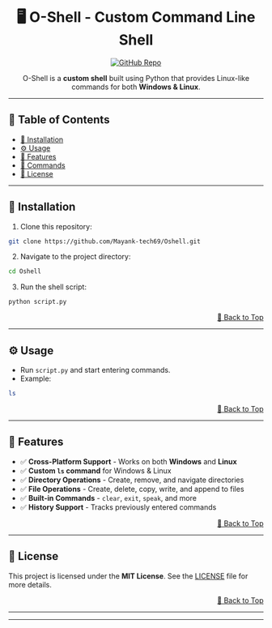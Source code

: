 
<h1 align="center">🖥️ O-Shell - Custom Command Line Shell</h1>

<p align="center">
  <a href="https://github.com/Mayank-tech69/Oshell"><img src="https://img.shields.io/badge/GitHub-Repo-blue?style=flat&logo=github" alt="GitHub Repo"></a>
</p>

<p align="center">
  O-Shell is a <b>custom shell</b> built using Python that provides Linux-like commands for both <b>Windows & Linux</b>.
</p>

<hr>

<h2>📌 Table of Contents</h2>

<ul>
  <li><a href="#installation">🚀 Installation</a></li>
  <li><a href="#usage">⚙️ Usage</a></li>
  <li><a href="#features">📌 Features</a></li>
  <li><a href="commands.txt">📖 Commands</a></li>

  <li><a href="#license">📜 License</a></li>
</ul>

<hr>

<h2 id="installation">🚀 Installation</h2>

<ol>
  <li>Clone this repository:</li>
</ol>

```sh
git clone https://github.com/Mayank-tech69/Oshell.git
```

<ol start="2">
  <li>Navigate to the project directory:</li>
</ol>

```sh
cd Oshell
```

<ol start="3">
  <li>Run the shell script:</li>
</ol>

```sh
python script.py
```

<p align="right"><a href="#top">🔼 Back to Top</a></p>

<hr>

<h2 id="usage">⚙️ Usage</h2>

<ul>
  <li>Run <code>script.py</code> and start entering commands.</li>
  <li>Example:</li>
</ul>

```sh
ls
```

<p align="right"><a href="#top">🔼 Back to Top</a></p>

<hr>

<h2 id="features">📌 Features</h2>

<ul>
  <li>✅ <b>Cross-Platform Support</b> - Works on both <b>Windows</b> and <b>Linux</b></li>
  <li>✅ <b>Custom <code>ls</code> command</b> for Windows & Linux</li>
  <li>✅ <b>Directory Operations</b> - Create, remove, and navigate directories</li>
  <li>✅ <b>File Operations</b> - Create, delete, copy, write, and append to files</li>
  <li>✅ <b>Built-in Commands</b> - <code>clear</code>, <code>exit</code>, <code>speak</code>, and more</li>
  <li>✅ <b>History Support</b> - Tracks previously entered commands</li>
</ul>

<p align="right"><a href="#top">🔼 Back to Top</a></p>

<hr>





<h2 id="license">📜 License</h2>

<p>This project is licensed under the <b>MIT License</b>. See the <a href="LICENSE">LICENSE</a> file for more details.</p>

<p align="right"><a href="#top">🔼 Back to Top</a></p>

---
---



